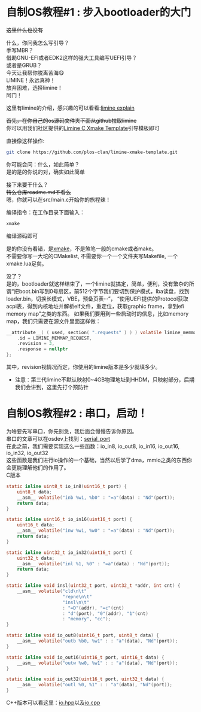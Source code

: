 # 自制OS教程#1 : 步入bootloader的大门

~~这里什么也没有~~<br>

什么，你问我怎么写引导？<br>
手写MBR？<br>
借助GNU-EFI或者EDK2这样的强大工具编写UEFI引导？<br>
或者是GRUB？<br>
今天让我帮你脱离苦海😋<br>
LIMINE！永远真神！<br>
放弃困难，选择limine！<br>
阿门！<br>

这里有limine的介绍，感兴趣的可以看看:[limine explain](https://github.com/limine-bootloader/limine)<br>

~~首先，在你自己的os源码文件夹下面从github拉取limine~~<br>
你可以用我们社区提供的[Limine C Xmake Template](https://github.com/plos-clan/limine-xmake-template)引导模板即可<br>

直接像这样操作:<br>
```bash
git clone https://github.com/plos-clan/limine-xmake-template.git
```

你可能会问：什么，如此简单？<br>
是的是的你说的对，确实如此简单<br>

接下来要干什么？<br>
~~特么仓库readme.md不看么~~<br>
嗯，你就可以在src/main.c开始你的旅程辣！<br>

编译指令：在工作目录下面输入：
```bash
xmake
```
编译源码即可<br>

是的你没有看错，是[xmake](https://xmake.io/guide/quick-start.html)，不是煞笔一般的cmake或者make。<br>
不需要你写一大坨的CMakelist, 不需要你一个一个文件夹写Makefile, 一个xmake.lua足矣。<br>

没了？<br>
是的，bootloader就这样结束了，一个limine就搞定，简单，便利，没有繁杂的所谓“把boot.bin写到0号扇区，前512个字节我们要切到保护模式，lba读盘，找到loader.bin，切换长模式，VBE，预备页表···”， “使用UEFI提供的Protocol获取acpi表，得到内核地址并解析elf文件，重定位，获取graphic frame，拿到efi memory map”之类的东西。
如果我们要用到一些启动时的信息，比如memory map，我们只需要在源文件里面这样做：
```c
__attribute__( ( used, section( ".requests" ) ) ) volatile limine_memmap_request memmap_request = {
    .id = LIMINE_MEMMAP_REQUEST,
    .revision = 3,
    .response = nullptr
};
```
其中，revision视情况而定，你使用的limine版本是多少就填多少。<br>
- 注意：第三代limine不默认映射0~4GB物理地址到HHDM，只映射部分，后期我们会讲到，这里先打个预防针


# 自制OS教程#2 : 串口，启动！
为啥要先写串口，你先别急，我后面会慢慢告诉你原因。<br>
串口的文章可以在osdev上找到：[serial_port](https://wiki.osdev.org/Serial_Port)<br>
在此之前，我们需要实现这么一些函数：io_in8, io_out8, io_in16, io_out16, io_in32, io_out32 <br>
这些函数是我们进行io操作的一个基础，当然以后学了dma，mmio之类的东西你会更能理解他们的作用了。<br>
C版本
```c
static inline uint8_t io_in8(uint16_t port) {
    uint8_t data;
    __asm__ volatile("inb %w1, %b0" : "=a"(data) : "Nd"(port));
    return data;
}

static inline uint16_t io_in16(uint16_t port) {
    uint16_t data;
    __asm__ volatile("inw %w1, %w0" : "=a"(data) : "Nd"(port));
    return data;
}

static inline uint32_t io_in32(uint16_t port) {
    uint32_t data;
    __asm__ volatile("inl %1, %0" : "=a"(data) : "Nd"(port));
    return data;
}

static inline void insl(uint32_t port, uint32_t *addr, int cnt) {
    __asm__ volatile("cld\n\t"
                     "repne\n\t"
                     "insl\n\t"
                     : "=D"(addr), "=c"(cnt)
                     : "d"(port), "0"(addr), "1"(cnt)
                     : "memory", "cc");
}

static inline void io_out8(uint16_t port, uint8_t data) {
    __asm__ volatile("outb %b0, %w1" : : "a"(data), "Nd"(port));
}

static inline void io_out16(uint16_t port, uint16_t data) {
    __asm__ volatile("outw %w0, %w1" : : "a"(data), "Nd"(port));
}

static inline void io_out32(uint16_t port, uint32_t data) {
    __asm__ volatile("outl %0, %1" : : "a"(data), "Nd"(port));
}
```
C++版本可以看这里：[io.hpp](https://github.com/SegmentationFaultCD/QuantumNEC/blob/limine/include/kernel/driver/cpu/io.hpp)以及[io.cpp](https://github.com/SegmentationFaultCD/QuantumNEC/blob/limine/source/kernel/driver/cpu/io.cpp)<br>




